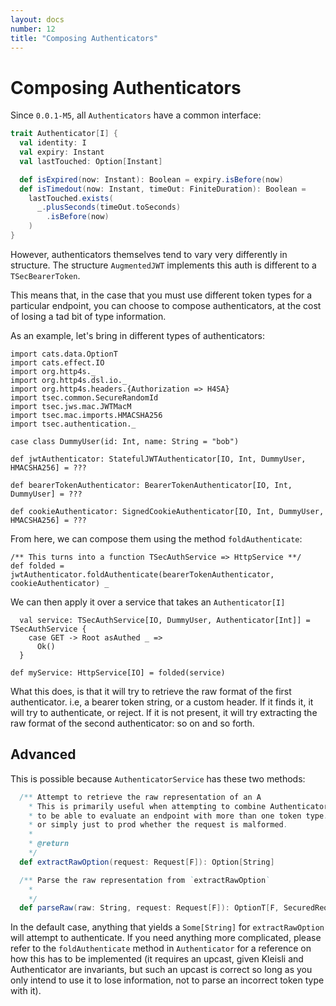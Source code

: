 ```yaml
---
layout: docs
number: 12
title: "Composing Authenticators"
---
```


# Composing Authenticators

Since `0.0.1-M5`, all `Authenticators` have a common interface:

```scala
trait Authenticator[I] {
  val identity: I
  val expiry: Instant
  val lastTouched: Option[Instant]

  def isExpired(now: Instant): Boolean = expiry.isBefore(now)
  def isTimedout(now: Instant, timeOut: FiniteDuration): Boolean =
    lastTouched.exists(
      _.plusSeconds(timeOut.toSeconds)
        .isBefore(now)
    )
}
```

However, authenticators themselves tend to vary very differently in structure. The structure `AugmentedJWT` implements
this auth is different to a `TSecBearerToken`.

This means that, in the case that you must use different token types for a particular endpoint,
you can choose to compose authenticators, at the cost of losing a tad bit of type information.

As an example, let's bring in different types of authenticators:

```tut:silent
import cats.data.OptionT
import cats.effect.IO
import org.http4s._
import org.http4s.dsl.io._
import org.http4s.headers.{Authorization => H4SA}
import tsec.common.SecureRandomId
import tsec.jws.mac.JWTMacM
import tsec.mac.imports.HMACSHA256
import tsec.authentication._

case class DummyUser(id: Int, name: String = "bob")

def jwtAuthenticator: StatefulJWTAuthenticator[IO, Int, DummyUser, HMACSHA256] = ???

def bearerTokenAuthenticator: BearerTokenAuthenticator[IO, Int, DummyUser] = ???

def cookieAuthenticator: SignedCookieAuthenticator[IO, Int, DummyUser, HMACSHA256] = ???

```

From here, we can compose them using the method `foldAuthenticate`:

```tut
/** This turns into a function TSecAuthService => HttpService **/
def folded = jwtAuthenticator.foldAuthenticate(bearerTokenAuthenticator, cookieAuthenticator) _
```

We can then apply it over a service that takes an `Authenticator[I]`

```tut:silent
  val service: TSecAuthService[IO, DummyUser, Authenticator[Int]] = TSecAuthService {
    case GET -> Root asAuthed _ =>
      Ok()
  }
```
```tut
def myService: HttpService[IO] = folded(service)
```

What this does, is that it will try to retrieve the raw format of the first authenticator. i.e, a bearer token string,
or a custom header. If it finds it, it will try to authenticate, or reject. If it is not present, it will try
extracting the raw format of the second authenticator: so on and so forth.

## Advanced


This is possible because `AuthenticatorService` has these two methods:

```scala
  /** Attempt to retrieve the raw representation of an A
    * This is primarily useful when attempting to combine AuthenticatorService,
    * to be able to evaluate an endpoint with more than one token type.
    * or simply just to prod whether the request is malformed.
    *
    * @return
    */
  def extractRawOption(request: Request[F]): Option[String]

  /** Parse the raw representation from `extractRawOption`
    *
    */
  def parseRaw(raw: String, request: Request[F]): OptionT[F, SecuredRequest[F, V, A]]
```

In the default case, anything that yields a `Some[String]` for `extractRawOption` will attempt to authenticate. If
you need anything more complicated, please refer to the `foldAuthenticate` method in `Authenticator` for a 
reference on how this has to be implemented (it requires an upcast, given Kleisli and Authenticator are invariants, but
such an upcast is correct so long as you only intend to use it to lose information, not to parse an incorrect token
type with it).